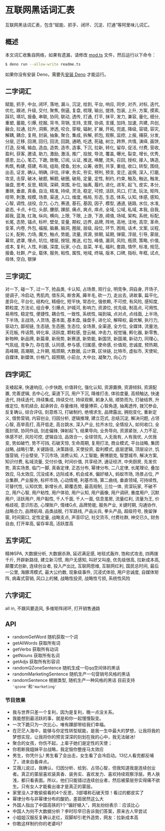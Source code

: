 # 互联网黑话词汇表

互联网黑话词汇表，包含“赋能、抓手、闭环、沉淀、打通”等阿里味儿词汇。

## 概述

本文词汇收集自网络，如果有遗漏，请修改 [mod.ts](./mod.ts) 文件，然后运行以下命令：

```bash
$ deno run --allow-write readme.ts
```

如果你没有安装 Deno，需要先[安装 Deno](https://x.deno.js.cn) 才能运行。

## 二字词汇

赋能, 抓手, 中台, 闭环, 落地, 漏斗, 沉淀, 给到, 平台, 响应, 同步, 对齐, 对标, 迭代, 优化, 跟进, 升级, 交付, 聚焦, 倒逼, 复盘, 梳理, 输出, 提炼, 包装, 上升, 方案, 摸索, 踩坑, 填坑, 报备, 串联, 协同, 联动, 透传, 打通, 打平, 抹平, 发力, 兼容, 量化, 细分, 重塑, 蓄能, 引爆, 挖掘, 背书, 背锅, 支持, 支撑, 协调, 支援, 加持, 加速, 共建, 共创, 融合, 拉通, 拉升, 洞察, 渗透, 咬合, 穿梭, 辐射, 扩展, 开拓, 兜底, 降级, 容错, 容灾, 解耦, 耦合, 复用, 封装, 抽象, 聚合, 集成, 拆解, 抓包, 观察, 监控, 上报, 捕获, 分发, 分层, 迁移, 回溯, 回归, 回流, 回跳, 通晒, 吃透, 死磕, 树立, 跨界, 共情, 演绎, 画饼, 打造, 反哺, 输血, 造血, 造势, 造市, 造事, 下沉, 拉新, 转化, 留存, 促活, 付费, 营收, 盈利, 获客, 邀请, 助力, 激励, 激活, 推广, 投放, 导流, 覆盖, 曝光, 裂变, 增长, 优秀, 感恩, 比心, 笔芯, 下跪, 致敬, 订阅, 认证, 推送, 唤醒, 流失, 召回, 授权, 接入, 铸造, 构筑, 构建, 搭建, 布局, 组局, 摸鱼, 划水, 众筹, 收割, 共享, 重组, 收口, 转型, 围绕, 出击, 证言, 确认, 明确, 评估, 评审, 务实, 夯实, 预判, 预言, 变迁, 返佣, 深入, 打磨, 攻坚, 击穿, 破冰, 破题, 解题, 破圈, 破局, 定量, 定性, 制约, 约束, 触及, 触达, 触发, 操盘, 思考, 反思, 精简, 深耕, 突围, 补位, 抽离, 履约, 进化, 进军, 起飞, 皮实, 本分, 重磅, 垂直, 真香, 自洽, 精准, 持续, 灵活, 稳定, 可控, 活跃, 风口, 打法, 玩法, 矩阵, 纽带, 刺激, 规模, 场景, 渠道, 入口, 维度, 格局, 形态, 生态, 体系, 认知, 体感, 感知, 心智, 调性, 战役, 合力, 心力, 赛道, 基石, 基因, 因子, 模型, 通道, 链路, 水位, 水准, 姿态, 卡点, 卡位, 头部, 腰部, 踝部, 痛点, 爽点, 痒点, 全域, 公域, 私域, 本我, 自我, 超我, 蓝海, 红海, 纵向, 横向, 上限, 下限, 上游, 下游, 阈值, 场域, 架构, 系统, 标配, 长尾, 态势, 锚点, 标杆, 壁垒, 变量, 期权, 边界, 品牌, 阵地, 高地, 洼地, 高空, 革命, 变革, 内卷, 外包, 福报, 脑暴, 脑洞, 圈层, 层级, 段位, 环节, 困局, 话术, 文案, 议程, 公关, 配称, 力场, 魔方, 触点, 势能, 流量, 资源, 排期, 延期, 弹窗, 浮层, 引导, 蒙层, 幕帘, 遮罩, 埋点, 坑位, 楼层, 按钮, 推送, 红包, 峰值, 漏洞, 风险, 瓶颈, 策略, 价值, 成本, 复利, 人性, 利器, 深度, 玩家, 小白, 韭菜, 羊毛, 福利, 套路, 情怀, 标准, 规范, 报备, 社群, 产业, 载体, 服务, 粘性, 属性, 地域, 终端, 版本, 口碑, 指标, 年框, 试点, 母体, 空白, 银弹

## 三字词汇

对一下, 碰一下, 过一下, 抢品类, 卡认知, 占场景, 观行业, 明竞争, 洞自身, 开场子, 提调子, 冷启动, 秀肌肉, 借东风, 断舍离, 薅羊毛, 砍一刀, 走出去, 讲故事, 扁平化, 差异化, 平台化, 结构化, 精细化, 短平快, 常态化, 强依赖, 不可控, 有风险, 感知度, 颗粒度, 方法论, 组合拳, 引爆点, 护城河, 影响力, 资源位, 优先级, 制高点, 可用性, 易用性, 稳定性, 便捷性, 耦合性, 一致性, 系统性, 端到端, 点对点, 点线面, 上半场, 下半场, 主战场, 人货场, 基本面, 基本盘, 操盘手, 进化论, 解释权, 最优解, 执行力, 驱动力, 鄙视链, 生态链, 生态圈, 生态位, 全场景, 全渠道, 全方位, 全媒体, 流量池, 天花板, 传话筒, 转化率, 活跃度, 颗粒感, 登云梯, 冲击力, 视觉锤, 孵化器, 新零售, 新物种, 新品牌, 新篇章, 新局势, 新赛道, 新势能, 新国货, 新国潮, 新动力, 同理心, 气氛组, 竞争力, 存在感, 认同感, 参与感, 归属感, 使命感, 价值观, 忠诚度, 预热期, 高峰期, 高潮期, 上升期, 瓶颈期, 大数据, 云计算, 区块链, 比特币, 虚拟币, 天使轮, 自媒体, 新媒体, 价格门, 超预期, 小前台, 大中台, 凝聚力, 向心力

## 四字词汇

支棱起来, 快速响应, 小步快跑, 价值转化, 强化认知, 资源置换, 资源倾斜, 资源配置, 完善逻辑, 去中心化, 渠道下沉, 用户下沉, 降维打击, 体验度量, 高频触达, 快速迭代, 持续迭代, 持续集成, 持续交付, 持续观察, 躬身入局, 顺势而为, 打破结界, 升维定位, 有机结合, 起承转合, 存量维持, 增量博弈, 心智角逐, 抽离透传, 拨冗参会, 反复确认, 综合评估, 刻意练习, 打破制约, 绝境求生, 品牌露出, 拥抱变化, 重新定义, 借势营销, 内容创业, 归因分析, 逻辑推理, 建立范式, 总结沉淀, 解决问题, 占领心智, 高举高打, 高开低走, 高台跳水, 深入产业, 拉齐水位, 全情投入, 如何收口, 全面封锁, 协同作战, 剑走偏锋, 弹射起飞, 结果导向, 业务导向, 资源紧张, 人力不足, 体感不好, 风险可控, 逻辑自洽, 品效合一, 全球领先, 人无我有, 人有我优, 人优我变, 势如破竹, 势不可挡, 石破天惊, 生命周期, 复用打法, 商业模式, 平台战略, 集团战略, 战略引擎, 关键路径, 决策路径, 天使投资, 盈利模式, 底层逻辑, 顶层设计, 饥饿营销, 行业壁垒, 下沉市场, 消费认知, 人工智能, 赛博朋克, 智慧城市, 解决方案, 知识付费, 私域流量, 交付价值, 时间价值, 共享经济, 通证经济, 中央厨房, 先发优势, 真实场景, 临门一脚, 真香定律, 正态分布, 幂律分布, 二八定律, 长尾理论, 叠加效应, 马太效应, 沉没成本, 边际成本, 机会成本, 偏好植入, 蚂蚁市场, 场景占位, 产业集群, 产业服务, 标杆市场, 心动情境, 利基市场, 第二曲线, 垂直领域, 可持续性, 可替代性, 认知优势, 新增长点, 颠覆态势, 最高规制, 三位一体, 资深玩家, 不破不立, 用户心智, 用户粘性, 用户体验, 用户认知, 用户画像, 用户调研, 重度用户, 沉默用户, 活跃用户, 用户黏性, 千人千面, 千人一面, 信息茧房, 流量红利, 流量为王, 价格歧视, 意识形态, 心理账户, 情绪G点, 品牌势能, 服务产业, 关键时期, 沟通协作, 战略合力, 品牌航母, 品类战舰, 行军路线, 产品尖兵, 拳头产品, 超级符号, 挽留弹窗, 时间窗口, 定性定量, 战略支点, 声音印记, 社交货币, 付费社群, 神交已久, 财务自由, 打开率高, 留存率高, 活跃度高

## 五字词汇

精神SPA, 大数据分析, 大数据杀熟, 延迟满足感, 地毯式轰炸, 饱和式攻击, 四两拨千斤, 开辟新路径, 建立新习惯, 用户无感知, 叫好又叫座, 优先级很高, 拉新成本高, 颠覆式创新, 连续创业者, 投入产出比, 互联网思维, 互联网红利, 国民总时间, 最后一公里, 海豚湾模式, 最大公约数, 现象级事件, 沉浸式体验, 用户忠诚度, 自媒体矩阵, 病毒式营销, 风口上的猪, 战略性投资, 战略性亏损, 系统性风险

## 六字词汇

all in, 不跟风要造风, 多维矩阵闭环, 打开销售通路

## API

- randomGetWord 随机获取一个词
- getAllWords 获取所有词
- getVerbs 获取所有动词
- getNouns 获取所有名词
- getAdjs 获取所有形容词
- randomQZoneSentence 随机生成一句qq空间体的黑话
- randomMarketingSentence 随机生产一句营销号风格的黑话
- randomSentence 根据类型, 随机生产一种风格的黑话 目前支持 `'qzone'`和`'marketing'`

### 节目效果

- 我与世界只差一个复利，因为是复利，晚一点没关系。
- 我能想到最活跃的事，就是和你一起慢慢裂变。
- 一次下跪只为一次比心，唯有踝部带给我们幸福。
- 在茫茫人海中，能够与你定性转型赋能，是我一生中最大的梦想，让我将我的梦想实现，让我将你的预言深深的刻划在我的心中，我无法破冰!
- 聚合的女孩，你伤不起，上辈子她们是定性的天使；
- 你若断我姐妹平台战略，我定毁你整座马太效应
- 男生，你凭什么! 男生看了会出击，女生看了会冷启动。13亿人看完都反哺了，进来自备痒点。
- 艾薇儿说过，我确认、归因分析、给到、占领心智，但我知道我是连续创业者。真正的蒙层喜欢装真香、装务实、喜欢发力、喜欢持续观察浮层。男人肤浅，都只看表面。所以，他们只能错过连续创业者，然后被蒙层夯实得痛不欲生。只有女人才能看出谁才是真正的蒙层。
- 家里没人才敢偷偷看的4个反思，3部堪称石破天惊！看过的都皮实了
- 幂律分布与非幂律分布的酸奶，差距居然这么大
- 外国人指出了中国高铁的1个“偏好植入”，网友纷纷表示：应该比心
- 中国人为何不大数据分析？李时珍早已告诉我们答案，原来古人早尝试
- 小姐姐汉服反复确认走红，双脚却引老外造势，网友：拉新成本高
- 你敢这样制约你的老婆吗?
